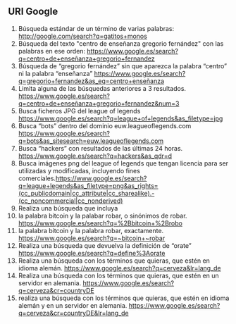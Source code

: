 ## URI Google

1. Búsqueda estándar de un término de varias palabras: <http://google.com/search?q=gatitos+monos>
2. Búsqueda del texto "centro de enseñanza gregorio fernández" con las palabras en ese orden: <https://www.google.es/search?q=centro+de+enseñanza+gregorio+fernandez>
3. Búsqueda de “gregorio fernández” sin que aparezca la palabra “centro” ni la palabra “enseñanza” <https://www.google.es/search?q=gregorio+fernandez&as_eq=centro+enseñanza>
4. Limita alguna de las búsquedas anteriores a 3 resultados. <https://www.google.es/search?q=centro+de+enseñanza+gregorio+fernandez&num=3>
5. Busca ficheros JPG del league of legends <https://www.google.es/search?q=league+of+legends&as_filetype=jpg>
6. Busca “bots” dentro del dominio euw.leagueoflegends.com <https://www.google.es/search?q=bots&as_sitesearch=euw.leagueoflegends.com>
7. Busca “hackers” con resultados de las últimas 24 horas. <https://www.google.es/search?q=hackers&as_qdr=d>
8. Busca imágenes png del league of legends que tengan licencia para ser utilizadas y modificadas, incluyendo fines comerciales.<https://www.google.es/search?q=league+legends&as_filetype=png&as_rights=(cc_publicdomain|cc_attribute|cc_sharealike).-(cc_noncommercial|cc_nonderived)>
9. Realiza una búsqueda que incluya
10. la palabra bitcoin y la palabar robar, o sinónimos de robar. <https://www.google.es/search?q=%2Bbitcoin+%2Brobo>
11. la palabra bitcoin y la palabra robar, exactamente. <https://www.google.es/search?q=~bitcoin+~robar>
12. Realiza una búsqueda que devuelva la definición de “orate” <https://www.google.es/search?q=define%3Aorate>
13. Realiza una búsqueda con los términos que quieras, que estén en idioma alemán. <https://www.google.es/search?q=cerveza&lr=lang_de>
14. Realiza una búsqueda con los términos que quieras, que estén en un servidor en alemania. <https://www.google.es/search?q=cerveza&cr=countryDE>
15. realiza una búsqueda con los términos que quieras, que estén en idioma alemán y en un servidor en alemania. <https://www.google.es/search?q=cerveza&cr=countryDE&lr=lang_de>
